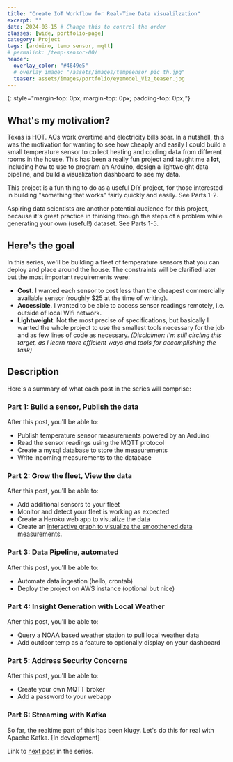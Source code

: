 ```yaml
---
title: "Create IoT Workflow for Real-Time Data Visualilzation"
excerpt: ""
date: 2024-03-15 # Change this to control the order
classes: [wide, portfolio-page]
category: Project
tags: [arduino, temp sensor, mqtt]
# permalink: /temp-sensor-00/
header:
  overlay_color: "#4649e5"
  # overlay_image: "/assets/images/tempsensor_pic_th.jpg"
  teaser: assets/images/portfolio/eyemodel_Viz_teaser.jpg
---
```


{: style="margin-top: 0px; margin-top: 0px; padding-top: 0px;"} 
## What's my motivation?
Texas is HOT. ACs work overtime and electricity bills soar. In a nutshell, this was the motivation for wanting to see how cheaply and easily I could build a small temperature sensor to collect heating and cooling data from different rooms in the house. This has been a really fun project and taught me **a lot**, including how to use to program an Arduino, design a lightweight data pipeline, and build a visualization dashboard to see my data.

This project is a fun thing to do as a useful DIY project, for those interested in building "something that works" fairly quickly and easily. See Parts 1-2.

Aspiring data scientists are another potential audience for this project, because it's great practice in thinking through the steps of a problem while generating your own (useful!) dataset. See Parts 1-5.

## Here's the goal
In this series, we'll be building a fleet of temperature sensors that you can deploy and place around the house. The constraints will be clarified later but the most important requirements were:
* **Cost**. I wanted each sensor to cost less than the cheapest commercially available sensor (roughly $25 at the time of writing).
* **Accessible**. I wanted to be able to access sensor readings remotely, i.e. outside of local Wifi network.
* **Lightweight**. Not the most precise of specifications, but basically I wanted the whole project to use the smallest tools necessary for the job and as few lines of code as necessary. *(Disclaimer: I'm still circling this target, as I learn more efficient ways and tools for accomplishing the task)*

## Description
Here's a summary of what each post in the series will comprise:

### Part 1: Build a sensor, Publish the data
After this post, you'll be able to:
* Publish temperature sensor measurements powered by an Arduino
* Read the sensor readings using the MQTT protocol
* Create a mysql database to store the measurements
* Write incoming measurements to the database

### Part 2: Grow the fleet, View the data
After this post, you'll be able to:
* Add additional sensors to your fleet
* Monitor and detect your fleet is working as expected
* Create a Heroku web app to visualize the data
* Create an [interactive graph to visualize the smoothened data measurements](http://barb-iot-temp.herokuapp.com/).

### Part 3: Data Pipeline, automated
After this post, you'll be able to:
- Automate data ingestion (hello, crontab)
- Deploy the project on AWS instance (optional but nice)

### Part 4: Insight Generation with Local Weather
After this post, you'll be able to:
- Query a NOAA based weather station to pull local weather data
- Add outdoor temp as a feature to optionally display on your dashboard

### Part 5: Address Security Concerns
After this post, you'll be able to:
- Create your own MQTT broker
- Add a password to your webapp

### Part 6: Streaming with Kafka
So far, the realtime part of this has been klugy. Let's do this for real with Apache Kafka.
[In development]

Link to [next post](/temp-sensor-01/) in the series.
